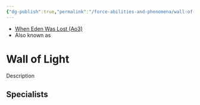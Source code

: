 ```yaml
---
{"dg-publish":true,"permalink":"/force-abilities-and-phenomena/wall-of-light/","tags":["light dark universal","control sense alter","forcepower"]}
---
```


- [When Eden Was Lost (Ao3)](https://archiveofourown.org/works/19334440/chapters/45992584)
- Also known as 

# Wall of Light
Description

**Specialists**
- 